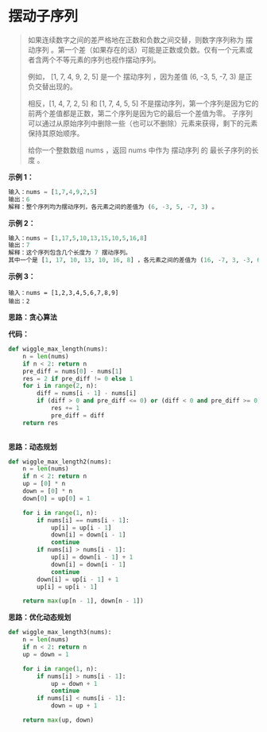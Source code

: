 # 摆动子序列

> 如果连续数字之间的差严格地在正数和负数之间交替，则数字序列称为 摆动序列 。第一个差（如果存在的话）可能是正数或负数。仅有一个元素或者含两个不等元素的序列也视作摆动序列。
>
> 例如， [1, 7, 4, 9, 2, 5] 是一个 摆动序列 ，因为差值 (6, -3, 5, -7, 3) 是正负交替出现的。
>
> 相反，[1, 4, 7, 2, 5] 和 [1, 7, 4, 5, 5] 不是摆动序列，第一个序列是因为它的前两个差值都是正数，第二个序列是因为它的最后一个差值为零。
> 子序列 可以通过从原始序列中删除一些（也可以不删除）元素来获得，剩下的元素保持其原始顺序。
>
> 给你一个整数数组 nums ，返回 nums 中作为 摆动序列 的 最长子序列的长度 。

**示例 1：**

```python
输入：nums = [1,7,4,9,2,5]
输出：6
解释：整个序列均为摆动序列，各元素之间的差值为 (6, -3, 5, -7, 3) 。
```



**示例 2：**

```python
输入：nums = [1,17,5,10,13,15,10,5,16,8]
输出：7
解释：这个序列包含几个长度为 7 摆动序列。
其中一个是 [1, 17, 10, 13, 10, 16, 8] ，各元素之间的差值为 (16, -7, 3, -3, 6, -8) 。
```



**示例 3：**

```pythton
输入：nums = [1,2,3,4,5,6,7,8,9]
输出：2
```



**思路：贪心算法**



**代码：**

```python
def wiggle_max_length(nums):
    n = len(nums)
    if n < 2: return n
    pre_diff = nums[0] - nums[1]
    res = 2 if pre_diff != 0 else 1
    for i in range(2, n):
        diff = nums[i - 1] - nums[i]
        if (diff > 0 and pre_diff <= 0) or (diff < 0 and pre_diff >= 0):
            res += 1
            pre_diff = diff
    return res
  

```

**思路：动态规划**



```python
def wiggle_max_length2(nums):
    n = len(nums)
    if n < 2: return n
    up = [0] * n
    down = [0] * n
    down[0] = up[0] = 1

    for i in range(1, n):
        if nums[i] == nums[i - 1]:
            up[i] = up[i - 1]
            down[i] = down[i - 1]
            continue
        if nums[i] > nums[i - 1]:
            up[i] = down[i - 1] + 1
            down[i] = down[i - 1]
            continue
        down[i] = up[i - 1] + 1
        up[i] = up[i - 1]

    return max(up[n - 1], down[n - 1])
```



**思路：优化动态规划**

```python
def wiggle_max_length3(nums):
    n = len(nums)
    if n < 2: return n
    up = down = 1

    for i in range(1, n):
        if nums[i] > nums[i - 1]:
            up = down + 1
            continue
        if nums[i] < nums[i - 1]:
            down = up + 1

    return max(up, down)
```

